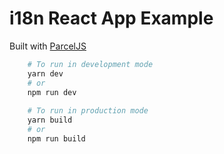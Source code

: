 # i18n React App Example

Built with [ParcelJS](https://parceljs.org/)

```bash
    # To run in development mode
    yarn dev
    # or
    npm run dev
    
    # To run in production mode
    yarn build
    # or
    npm run build
```
